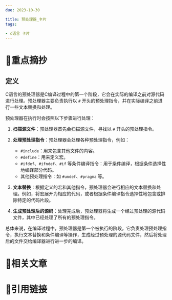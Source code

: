 ```yaml
---
due: 2023-10-30 

title: 预处理器_卡片
tags:
 
- c语言 卡片
---
```

# 🍎重点摘抄
## 定义
C语言的预处理器是C编译过程中的第一个阶段，它会在实际的编译之前对源代码进行处理。预处理器主要负责执行以 `#` 开头的预处理指令，并在实际编译之前进行一些文本替换和处理。

预处理器在执行时会按照以下步骤进行处理：

1. **扫描源文件**：预处理器首先会扫描源文件，寻找以 `#` 开头的预处理指令。

2. **处理预处理指令**：预处理器会处理各种预处理指令，例如：
    - `#include`：用来包含其他文件的内容。
    - `#define`：用来定义宏。
    - `#ifdef`、`#ifndef`、`#if` 等条件编译指令：用于条件编译，根据条件选择性地编译部分代码。
    - 其他预处理指令：如 `#undef`、`#pragma` 等。

3. **文本替换**：根据定义的宏和其他指令，预处理器会进行相应的文本替换和处理。例如，将宏展开为相应的代码，或者根据条件编译指令选择性地包含或排除特定的代码片段。

4. **生成预处理后的源码**：处理完成后，预处理器将生成一个经过预处理的源代码文件，其中已经处理了所有的预处理指令。

总体来说，在编译过程中，预处理器是第一个被执行的阶段，它负责处理预处理指令，执行文本替换和条件编译等操作，生成经过预处理的源代码文件，然后将处理后的文件交给编译器进行进一步的编译。


# 📒相关文章




# 🍏引用链接

